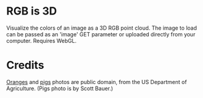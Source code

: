 # RGB is 3D

Visualize the colors of an image as a 3D RGB point cloud.
The image to load can be passed as an 'image' GET parameter or uploaded directly from your computer.
Requires WebGL.

# Credits

[Oranges](http://www.ars.usda.gov/is/graphics/photos/k3644-12.html) and [pigs](http://www.ars.usda.gov/is/graphics/photos/mar05/k9455-9.htm)
photos are public domain, from the US Department of Agriculture. (Pigs photo is by Scott Bauer.)
